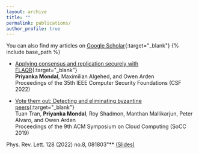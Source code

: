 ```yaml
---
layout: archive
title: ""
permalink: publications/
author_profile: true
---
```


You can also find my articles on [Google Scholar](https://scholar.google.com/citations?user=xHRP7lkAAAAJ&hl=en){:target="_blank"}
{% include base_path %}
- [Applying consensus and replication securely with FLAQR](https://ieeexplore.ieee.org/document/9919637){:target="_blank"}<br>
**Priyanka Mondal**, Maximilian Algehed, and Owen Arden <br>
Proceedings of the 35th IEEE Computer Security Foundations (CSF 2022)

- [Vote them out: Detecting and eliminating byzantine peers](https://dl.acm.org/doi/abs/10.1145/3357223.3365442){:target="_blank"}<br>
Tuan Tran, **Priyanka Mondal**, Roy Shadmon, Manthan Mallikarjun, Peter Alvaro, and Owen Arden <br>
Proceedings of the 9th ACM Symposium on Cloud Computing (SoCC 2019)

Phys. Rev. Lett. 128 (2022) no.8, 081803"** [(Slides)](https://drive.google.com/file/giveslideslink)



